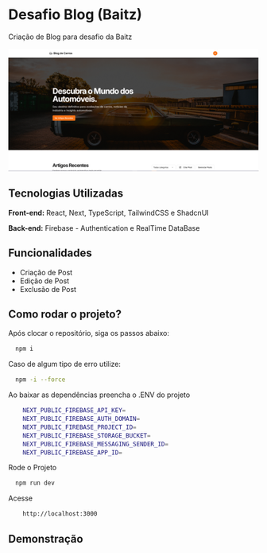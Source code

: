 
# Desafio Blog (Baitz)

Criação de Blog para desafio da Baitz
<br/><br/>
![App Screenshot](/public/print.PNG)


## Tecnologias Utilizadas
**Front-end:** React, Next, TypeScript, TailwindCSS e ShadcnUI

**Back-end:** Firebase - Authentication e RealTime DataBase


## Funcionalidades

- Criação de Post
- Edição de Post
- Exclusão de Post



## Como rodar o projeto?

Após clocar o repositório, siga os passos abaixo:

```bash
  npm i
```

Caso de algum tipo de erro utilize:
```bash
  npm -i --force
 ```

Ao baixar as dependências preencha o .ENV do projeto
```bash
    NEXT_PUBLIC_FIREBASE_API_KEY=
    NEXT_PUBLIC_FIREBASE_AUTH_DOMAIN=
    NEXT_PUBLIC_FIREBASE_PROJECT_ID=
    NEXT_PUBLIC_FIREBASE_STORAGE_BUCKET=
    NEXT_PUBLIC_FIREBASE_MESSAGING_SENDER_ID=
    NEXT_PUBLIC_FIREBASE_APP_ID=
 ```

 Rode o Projeto
```bash
  npm run dev
 ```

  Acesse
```bash
    http://localhost:3000
 ```

## Demonstração


